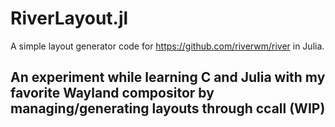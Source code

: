 # RiverLayout.jl
A simple layout generator code for https://github.com/riverwm/river in Julia. 

## An experiment while learning C and Julia with my favorite Wayland compositor by managing/generating layouts through ccall (WIP)
